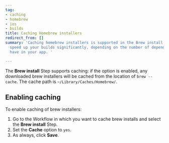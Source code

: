 ```yaml
---
tag:
- caching
- homebrew
- ios
- builds
title: Caching Homebrew installers
redirect_from: []
summary: 'Caching homebrew installers is supported in the Brew install Step. It can
  speed up your builds significantly, depending on the number of dependencies you
  have in your app. '

---
```

The **Brew install** Step supports caching: if the option is enabled, any downloaded brew installers will be cached from the location of `brew --cache`. The cache path is `~/Library/Caches/Homebrew/`.

## Enabling caching

To enable caching of brew installers:

1. Go to the Workflow in which you want to cache brew installs and select the **Brew install** Step.
2. Set the **Cache** option to `yes`.
3. As always, click **Save**.